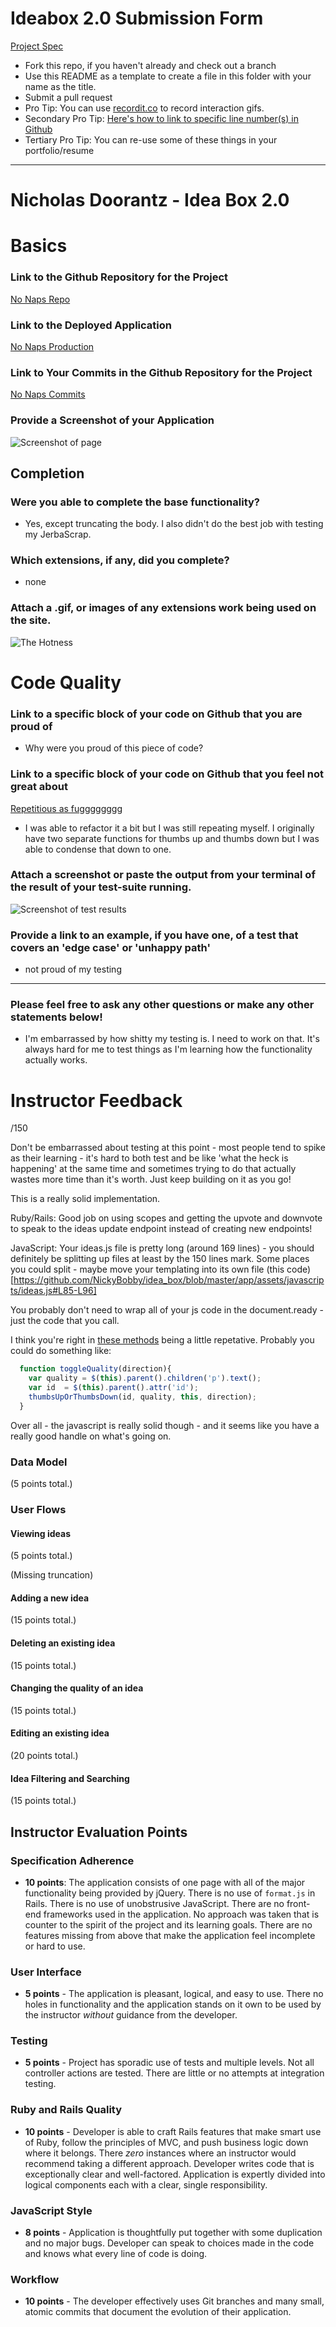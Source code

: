 # Ideabox 2.0 Submission Form
[Project Spec](https://github.com/turingschool/curriculum/blob/master/source/projects/revenge_of_idea_box.markdown)

* Fork this repo, if you haven't already and check out a branch
* Use this README as a template to create a file in this folder with your name as the title.
* Submit a pull request
* Pro Tip: You can use [recordit.co](http://recordit.co/) to record interaction gifs.
* Secondary Pro Tip: [Here's how to link to specific line number(s) in Github](http://stackoverflow.com/questions/23821235/how-to-link-to-specific-line-number-on-github)
* Tertiary Pro Tip: You can re-use some of these things in your portfolio/resume

------
# Nicholas Doorantz - Idea Box 2.0

# Basics

### Link to the Github Repository for the Project
[No Naps Repo](https://github.com/NickyBobby/idea_box)

### Link to the Deployed Application
[No Naps Production](http://no-naps-idea-box.herokuapp.com/)

### Link to Your Commits in the Github Repository for the Project
[No Naps Commits](https://github.com/NickyBobby/idea_box/commits/master)

### Provide a Screenshot of your Application
![Screenshot of page](images/nrd-screenshot.png)

## Completion

### Were you able to complete the base functionality?
* Yes, except truncating the body. I also didn't do the best job with testing my JerbaScrap.

### Which extensions, if any, did you complete?
* none

### Attach a .gif, or images of any extensions work being used on the site.
![The Hotness](http://g.recordit.co/zx9yWCr3Po.gif)

# Code Quality

### Link to a specific block of your code on Github that you are proud of
* Why were you proud of this piece of code?

### Link to a specific block of your code on Github that you feel not great about
[Repetitious as fugggggggg](https://github.com/NickyBobby/idea_box/blob/master/app/assets/javascripts/ideas.js#L30-L40)

* I was able to refactor it a bit but I was still repeating myself. I originally have two separate functions for thumbs up and thumbs down but I was able to condense that down to one.  

### Attach a screenshot or paste the output from your terminal of the result of your test-suite running.

![Screenshot of test results](images/nrd-test-results.png)

### Provide a link to an example, if you have one, of a test that covers an 'edge case' or 'unhappy path'
* not proud of my testing

-----

### Please feel free to ask any other questions or make any other statements below!

* I'm embarrassed by how shitty my testing is. I need to work on that. It's always hard for me to test things as I'm learning how the functionality actually works.


# Instructor Feedback

/150

Don't be embarrassed about testing at this point - most people tend to spike as their learning - it's hard to both test and be like 'what the heck is happening' at the same time and sometimes trying to do that actually wastes more time than it's worth. Just keep building on it as you go!

This is a really solid implementation. 

Ruby/Rails: Good job on using scopes and getting the upvote and downvote to speak to the ideas update endpoint instead of creating new endpoints!

JavaScript: Your ideas.js file is pretty long (around 169 lines) - you should definitely be splitting up files at least by the 150 lines mark. Some places you could split - maybe move your templating into its own file (this code)[https://github.com/NickyBobby/idea_box/blob/master/app/assets/javascripts/ideas.js#L85-L96]

You probably don't need to wrap all of your js code in the document.ready - just the code that you call.

I think you're right in [these methods](https://github.com/NickyBobby/idea_box/blob/master/app/assets/javascripts/ideas.js#L30-L40) being a little repetative. Probably you could do something like: 

```js
  function toggleQuality(direction){
    var quality = $(this).parent().children('p').text();
    var id  = $(this).parent().attr('id');
    thumbsUpOrThumbsDown(id, quality, this, direction);
  }
```

Over all - the javascript is really solid though - and it seems like you have a really good handle on what's going on.

### Data Model

(5 points total.)

### User Flows

#### Viewing ideas

(5 points total.)

(Missing truncation)

#### Adding a new idea

(15 points total.)

#### Deleting an existing idea

(15 points total.)

#### Changing the quality of an idea

(15 points total.)

#### Editing an existing idea

(20 points total.)

#### Idea Filtering and Searching

(15 points total.)

## Instructor Evaluation Points

### Specification Adherence

* **10 points**: The application consists of one page with all of the major functionality being provided by jQuery. There is no use of `format.js` in Rails. There is no use of unobstrusive JavaScript. There are no front-end frameworks used in the application. No approach was taken that is counter to the spirit of the project and its learning goals. There are no features missing from above that make the application feel incomplete or hard to use.

### User Interface

* **5 points** - The application is pleasant, logical, and easy to use. There no holes in functionality and the application stands on it own to be used by the instructor _without_ guidance from the developer.

### Testing

* **5 points** - Project has sporadic use of tests and multiple levels. Not all controller actions are tested. There are little or no attempts at integration testing.

### Ruby and Rails Quality

* **10 points** - Developer is able to craft Rails features that make smart use of Ruby, follow the principles of MVC, and push business logic down where it belongs. There _zero_ instances where an instructor would recommend taking a different approach. Developer writes code that is exceptionally clear and well-factored. Application is expertly divided into logical components each with a clear, single responsibility.

### JavaScript Style

* **8 points** - Application is thoughtfully put together with some duplication and no major bugs. Developer can speak to choices made in the code and knows what every line of code is doing.

### Workflow

* **10 points** - The developer effectively uses Git branches and many small, atomic commits that document the evolution of their application.
